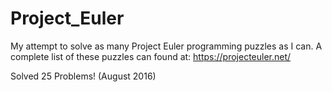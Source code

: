 # Project_Euler

My attempt to solve as many Project Euler programming puzzles as I can. 
A complete list of these puzzles can found at: https://projecteuler.net/

Solved 25 Problems! (August 2016)
